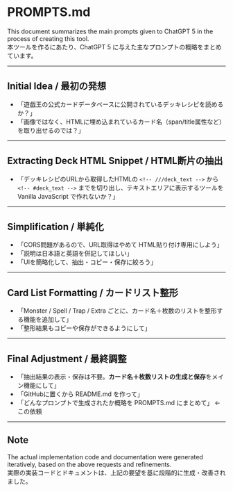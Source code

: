 # PROMPTS.md

This document summarizes the main prompts given to ChatGPT 5 in the process of creating this tool.  
本ツールを作るにあたり、ChatGPT 5 に与えた主なプロンプトの概略をまとめています。

---

## Initial Idea / 最初の発想
- 「遊戯王の公式カードデータベースに公開されているデッキレシピを読めるか？」  
- 「画像ではなく、HTMLに埋め込まれているカード名（span/title属性など）を取り出せるのでは？」  

---

## Extracting Deck HTML Snippet / HTML断片の抽出
- 「デッキレシピのURLから取得したHTMLの `<!-- ///deck_text -->` から `<!-- #deck_text -->` までを切り出し、テキストエリアに表示するツールを Vanilla JavaScript で作れないか？」  

---

## Simplification / 単純化
- 「CORS問題があるので、URL取得はやめて HTML貼り付け専用にしよう」  
- 「説明は日本語と英語を併記してほしい」  
- 「UIを簡略化して、抽出・コピー・保存に絞ろう」  

---

## Card List Formatting / カードリスト整形
- 「Monster / Spell / Trap / Extra ごとに、カード名＋枚数のリストを整形する機能を追加して」  
- 「整形結果もコピーや保存ができるようにして」  

---

## Final Adjustment / 最終調整
- 「抽出結果の表示・保存は不要。**カード名＋枚数リストの生成と保存**をメイン機能にして」  
- 「GitHubに置くから README.md を作って」  
- 「どんなプロンプトで生成されたか概略を PROMPTS.md にまとめて」 ← この依頼

---

## Note
The actual implementation code and documentation were generated iteratively, based on the above requests and refinements.  
実際の実装コードとドキュメントは、上記の要望を基に段階的に生成・改善されました。

